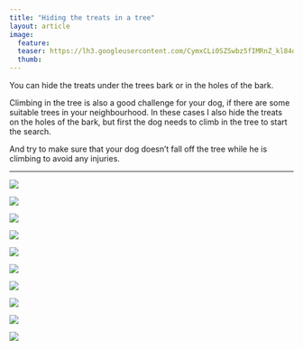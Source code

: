 ```yaml
---
title: "Hiding the treats in a tree"
layout: article
image:
  feature:
  teaser: https://lh3.googleusercontent.com/CymxCLi0SZSwbz5fIMRnZ_kl84ogBdYH957wxdsqZIA=w245
  thumb:
---
```

You can hide the treats under the trees bark or in the holes of the bark.

Climbing in the tree is also a good challenge for your dog, if there are some suitable trees in your neighbourhood. In these cases I also hide the treats on the holes of the bark, but first the dog needs to climb in the tree to start the search.

And try to make sure that your dog doesn’t fall off the tree while he is climbing to avoid any injuries.

---

[![](https://lh3.googleusercontent.com/XOj5z58Lw2GMpcJFxuUszQ1sUcc5Dcwp3YJKC8TaOXI=w800)](https://lh3.googleusercontent.com/XOj5z58Lw2GMpcJFxuUszQ1sUcc5Dcwp3YJKC8TaOXI=s0)

[![](https://lh3.googleusercontent.com/gKKSDo4IRATu2T__-IqlI3dO2n_9GG-J9fBwRZggbrY=w800)](https://lh3.googleusercontent.com/gKKSDo4IRATu2T__-IqlI3dO2n_9GG-J9fBwRZggbrY=s0)

[![](https://lh3.googleusercontent.com/UZEUNJuZwYDCNLysudS8O_ytBNs65HBfq6AaT_Hc9tQ=w800)](https://lh3.googleusercontent.com/UZEUNJuZwYDCNLysudS8O_ytBNs65HBfq6AaT_Hc9tQ=s0)

[![](https://lh3.googleusercontent.com/BCI_2kFtNVe6dMB0_DQjQgM4_G4gWxIz8C2q_gEoDYg=w800)](https://lh3.googleusercontent.com/BCI_2kFtNVe6dMB0_DQjQgM4_G4gWxIz8C2q_gEoDYg=s0)

[![](https://lh3.googleusercontent.com/AESSxWyzAb81by4ap18HYTQ65d0Bs5OnFFADPlziEYs=w800)](https://lh3.googleusercontent.com/AESSxWyzAb81by4ap18HYTQ65d0Bs5OnFFADPlziEYs=s0)

[![](https://lh3.googleusercontent.com/piX-jbufN2EXlkUGXo5bdiM4z7Lnu00c4SxEKDb-s6A=w800)](https://lh3.googleusercontent.com/piX-jbufN2EXlkUGXo5bdiM4z7Lnu00c4SxEKDb-s6A=s0)

[![](https://lh3.googleusercontent.com/K_FJoijd6GRoAmJ3BkKL5M1yvxzNGfJjWhHrKk3OnhY=w800)](https://lh3.googleusercontent.com/K_FJoijd6GRoAmJ3BkKL5M1yvxzNGfJjWhHrKk3OnhY=s0)

[![](https://lh3.googleusercontent.com/IHLPuRA1GzobWPim0GQMuWn0CBV46JnnR3_lVTmEDjQ=w800)](https://lh3.googleusercontent.com/IHLPuRA1GzobWPim0GQMuWn0CBV46JnnR3_lVTmEDjQ=s0)

[![](https://lh3.googleusercontent.com/TyU3YVIeuRiu_mbhSZBUJyIVPSIR0zo0tkpHdqEXJCc=w800)](https://lh3.googleusercontent.com/TyU3YVIeuRiu_mbhSZBUJyIVPSIR0zo0tkpHdqEXJCc=s0)

[![](https://lh3.googleusercontent.com/MeUvlkhzk8E-0EuPi6FCqpcYp2lGQGB6VH6vpAnvG58=w800)](https://lh3.googleusercontent.com/MeUvlkhzk8E-0EuPi6FCqpcYp2lGQGB6VH6vpAnvG58=s0)
